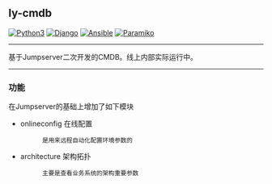 ## ly-cmdb

[![Python3](https://img.shields.io/badge/python-3.6-green.svg?style=plastic)](https://www.python.org/)
[![Django](https://img.shields.io/badge/django-2.1-brightgreen.svg?style=plastic)](https://www.djangoproject.com/)
[![Ansible](https://img.shields.io/badge/ansible-2.4.2.0-blue.svg?style=plastic)](https://www.ansible.com/)
[![Paramiko](https://img.shields.io/badge/paramiko-2.4.1-green.svg?style=plastic)](http://www.paramiko.org/)


----

基于Jumpserver二次开发的CMDB。线上内部实际运行中。




----

### 功能
在Jumpserver的基础上增加了如下模块

+ onlineconfig	在线配置	
			
			是用来远程自动化配置环境参数的		

+ architecture	架构拓扑
	
			主要是查看业务系统的架构重要参数

